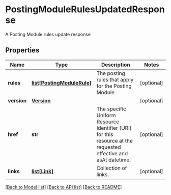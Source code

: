 # PostingModuleRulesUpdatedResponse

A Posting Module rules update response

## Properties
Name | Type | Description | Notes
------------ | ------------- | ------------- | -------------
**rules** | [**list[PostingModuleRule]**](PostingModuleRule.md) | The posting rules that apply for the Posting Module | [optional] 
**version** | [**Version**](Version.md) |  | [optional] 
**href** | **str** | The specific Uniform Resource Identifier (URI) for this resource at the requested effective and asAt datetime. | [optional] 
**links** | [**list[Link]**](Link.md) | Collection of links. | [optional] 

[[Back to Model list]](../README.md#documentation-for-models) [[Back to API list]](../README.md#documentation-for-api-endpoints) [[Back to README]](../README.md)


